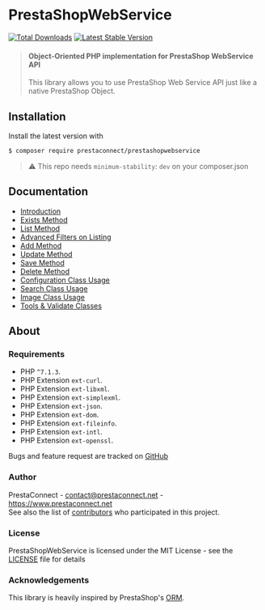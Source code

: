 # PrestaShopWebService
[![Total Downloads](https://img.shields.io/packagist/dt/prestaconnect/prestashopwebservice.svg)](https://packagist.org/packages/prestaconnect/prestashopwebservice)
[![Latest Stable Version](https://img.shields.io/packagist/v/prestaconnect/prestashopwebservice.svg)](https://packagist.org/packages/prestaconnect/prestashopwebservice)

>#### Object-Oriented PHP implementation for PrestaShop WebService API
> This library allows you to use PrestaShop Web Service API just like a native PrestaShop Object.

## Installation

Install the latest version with

```bash
$ composer require prestaconnect/prestashopwebservice
```

> ⚠ This repo needs ```minimum-stability```: ```dev``` on your composer.json

## Documentation

- [Introduction](doc/01-introduction.md)
- [Exists Method](doc/02-exists-method.md)
- [List Method](doc/03-list-method.md)
- [Advanced Filters on Listing](doc/04-advanced-filters-on-listing.md)
- [Add Method](doc/05-add-method.md)
- [Update Method](doc/06-update-method.md)
- [Save Method](doc/07-save-method.md)
- [Delete Method](doc/08-delete-method.md)
- [Configuration Class Usage](doc/09-configuration-class-usage.md)
- [Search Class Usage](doc/10-search-class-usage.md)
- [Image Class Usage](doc/11-image-class-usage.md)
- [Tools &amp; Validate Classes](doc/12-tools-and-validate-classe-usages.md)

## About

### Requirements

- PHP `^7.1.3`.
- PHP Extension `ext-curl`.
- PHP Extension `ext-libxml`.
- PHP Extension `ext-simplexml`.
- PHP Extension `ext-json`.
- PHP Extension `ext-dom`.
- PHP Extension `ext-fileinfo`.
- PHP Extension `ext-intl`.
- PHP Extension `ext-openssl`.

Bugs and feature request are tracked on [GitHub](https://github.com/PrestaConnect/PrestaShopWebService/issues)

### Author

PrestaConnect - <contact@prestaconnect.net> - <https://www.prestaconnect.net><br />
See also the list of [contributors](https://github.com/PrestaConnect/PrestaShopWebService/contributors) who participated in this project.

### License

PrestaShopWebService is licensed under the MIT License - see the [LICENSE](LICENSE) file for details

### Acknowledgements

This library is heavily inspired by PrestaShop's [ORM](https://github.com/PrestaShop/PrestaShop/blob/develop/classes/ObjectModel.php).
